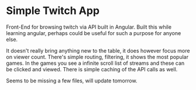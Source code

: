 Simple Twitch App
===============

Front-End for browsing twitch via API built in Angular. Built this while learning angular, perhaps could be useful for such a purpose for anyone else. 

It doesn't really bring anything new to the table, it does however focus more on viewer count. There's simple routing, filtering, it shows the most popular games. In the games you see a infinite scroll list of streams and these can be clicked and viewed. There is simple caching of the API calls as well.

Seems to be missing a few files, will update tomorrow.